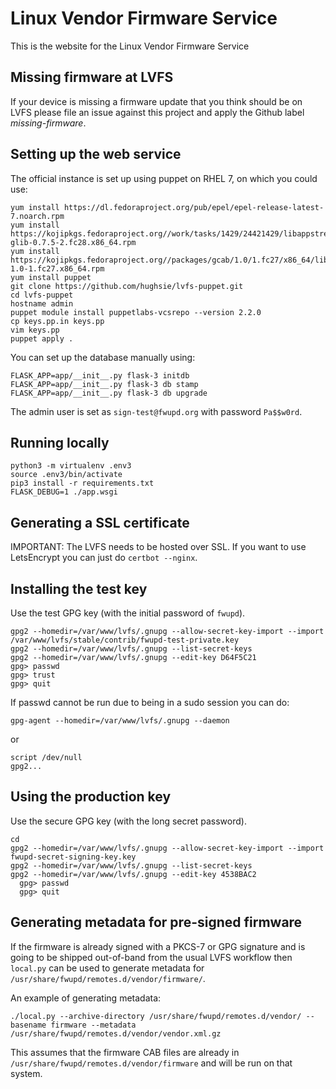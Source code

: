 Linux Vendor Firmware Service
=============================

This is the website for the Linux Vendor Firmware Service

Missing firmware at LVFS
------------------------

If your device is missing a firmware update that you think should be on LVFS
please file an issue against this project and apply the Github label *missing-firmware*.

Setting up the web service
--------------------------

The official instance is set up using puppet on RHEL 7, on which you could use:

    yum install https://dl.fedoraproject.org/pub/epel/epel-release-latest-7.noarch.rpm
    yum install https://kojipkgs.fedoraproject.org//work/tasks/1429/24421429/libappstream-glib-0.7.5-2.fc28.x86_64.rpm
    yum install https://kojipkgs.fedoraproject.org//packages/gcab/1.0/1.fc27/x86_64/libgcab1-1.0-1.fc27.x86_64.rpm
    yum install puppet
    git clone https://github.com/hughsie/lvfs-puppet.git
    cd lvfs-puppet
    hostname admin
    puppet module install puppetlabs-vcsrepo --version 2.2.0
    cp keys.pp.in keys.pp
    vim keys.pp
    puppet apply .

You can set up the database manually using:

    FLASK_APP=app/__init__.py flask-3 initdb
    FLASK_APP=app/__init__.py flask-3 db stamp
    FLASK_APP=app/__init__.py flask-3 db upgrade

The admin user is set as `sign-test@fwupd.org` with password `Pa$$w0rd`.

## Running locally ##

    python3 -m virtualenv .env3
    source .env3/bin/activate
    pip3 install -r requirements.txt
    FLASK_DEBUG=1 ./app.wsgi

## Generating a SSL certificate ##

IMPORTANT: The LVFS needs to be hosted over SSL.
If you want to use LetsEncrypt you can just do `certbot --nginx`.

## Installing the test key ##

Use the test GPG key (with the initial password of `fwupd`).

    gpg2 --homedir=/var/www/lvfs/.gnupg --allow-secret-key-import --import /var/www/lvfs/stable/contrib/fwupd-test-private.key
    gpg2 --homedir=/var/www/lvfs/.gnupg --list-secret-keys
    gpg2 --homedir=/var/www/lvfs/.gnupg --edit-key D64F5C21
    gpg> passwd
    gpg> trust
    gpg> quit

If passwd cannot be run due to being in a sudo session you can do:

    gpg-agent --homedir=/var/www/lvfs/.gnupg --daemon

or

    script /dev/null
    gpg2...

## Using the production key ##

Use the secure GPG key (with the long secret password).

    cd
    gpg2 --homedir=/var/www/lvfs/.gnupg --allow-secret-key-import --import fwupd-secret-signing-key.key
    gpg2 --homedir=/var/www/lvfs/.gnupg --list-secret-keys
    gpg2 --homedir=/var/www/lvfs/.gnupg --edit-key 4538BAC2
      gpg> passwd
      gpg> quit

## Generating metadata for pre-signed firmware ##

If the firmware is already signed with a PKCS-7 or GPG signature and is going
to be shipped out-of-band from the usual LVFS workflow then `local.py` can be
used to generate metadata for `/usr/share/fwupd/remotes.d/vendor/firmware/`.

An example of generating metadata:
```
./local.py --archive-directory /usr/share/fwupd/remotes.d/vendor/ --basename firmware --metadata /usr/share/fwupd/remotes.d/vendor/vendor.xml.gz
```

This assumes that the firmware CAB files are already in `/usr/share/fwupd/remotes.d/vendor/firmware`
and will be run on that system.
